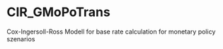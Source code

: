 # CIR_GMoPoTrans
Cox-Ingersoll-Ross Modell for base rate calculation for monetary policy szenarios 
